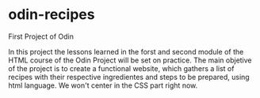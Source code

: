 # odin-recipes
First Project of Odin

In this project the lessons learned in the forst and second module of the HTML course of the Odin Project will be set on practice.
The main objetive of the project is to create a functional website, which gathers a list of recipes with their respective ingredientes and steps to be prepared, using html language. We won't center in the CSS part right now.
